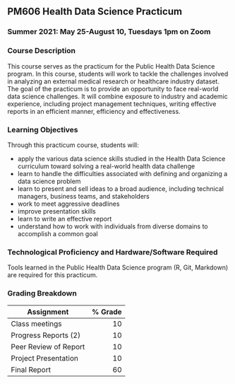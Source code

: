## PM606 Health Data Science Practicum

### Summer 2021: May 25-August 10, Tuesdays 1pm on Zoom

### Course Description

This course serves as the practicum for the Public Health Data Science program. In this course, students will work to tackle the challenges involved in analyzing an external medical research or healthcare industry dataset.  
The goal of the practicum is to provide an opportunity to face real-world data science challenges. It will combine exposure to industry and academic experience, including project management techniques, writing effective reports in an efficient manner, efficiency and effectiveness.

### Learning Objectives
Through this practicum course, students will:
- apply the various data science skills studied in the Health Data Science curriculum toward solving a real-world health data challenge 
- learn to handle the difficulties associated with defining and organizing a data science problem 
- learn to present and sell ideas to a broad audience, including technical managers, business teams, and stakeholders
- work to meet aggressive deadlines
- improve presentation skills
- learn to write an effective report 
- understand how to work with individuals from diverse domains to accomplish a common goal

### Technological Proficiency and Hardware/Software Required

Tools learned in the Public Health Data Science program (R, Git, Markdown) are required for this practicum.

### Grading Breakdown

| Assignment | \% Grade |
|--------|-------:|
| Class meetings    | 10   | 
| Progress Reports (2)     | 10   | 
| Peer Review of Report    | 10   | 
| Project Presentation  | 10   | 
| Final Report    | 60   | 

